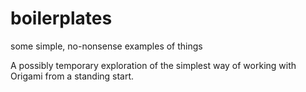 # boilerplates
some simple, no-nonsense examples of things

A possibly temporary exploration of the simplest way of working with Origami from a standing start.
